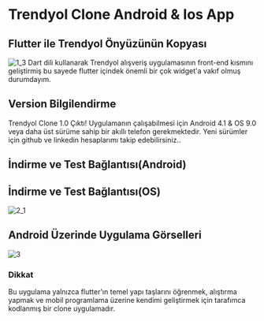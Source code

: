 # Trendyol Clone Android & Ios App

## Flutter ile Trendyol Önyüzünün Kopyası
![1_3](https://user-images.githubusercontent.com/43846778/99797106-b5534780-2b3f-11eb-8c24-debb3102c12f.jpg)
Dart dili kullanarak Trendyol alışveriş uygulamasının front-end kısmını geliştirmiş bu sayede flutter içindek önemli bir çok widget'a vakıf olmuş durumdayım.


## Version Bilgilendirme 
Trendyol Clone 1.0 Çıktı!
Uygulamanın çalışabilmesi için Android 4.1 & OS 9.0 veya daha üst sürüme sahip bir  akıllı telefon gerekmektedir.
Yeni sürümler için github ve linkedin hesaplarımı takip edebilirsiniz..


## İndirme ve Test Bağlantısı(Android)


## İndirme ve Test Bağlantısı(OS)
![2_1](https://user-images.githubusercontent.com/43846778/99798325-e16fc800-2b41-11eb-9cdf-9beb4367347b.jpg)
 
 


## Android Üzerinde Uygulama Görselleri
![3](https://user-images.githubusercontent.com/43846778/99797099-b3898400-2b3f-11eb-97ce-d0211b330013.jpg)
 


### Dikkat
Bu uygulama yalnızca flutter'ın temel yapı taşlarını öğrenmek, alıştırma yapmak ve mobil programlama üzerine kendimi geliştirmek için tarafımca kodlanmış bir clone uygulamadır.
